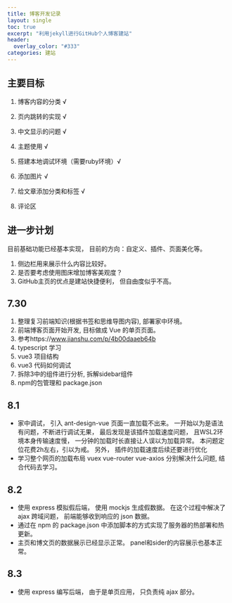 ```yaml
---
title: 博客开发记录
layout: single
toc: true
excerpt: "利用jekyll进行GitHub个人博客建站"
header:
  overlay_color: "#333"
categories: 建站
---
```


## 主要目标
1. 博客内容的分类 √
2. 页内跳转的实现 √
3. 中文显示的问题 √
4. 主题使用 √
5. 搭建本地调试环境（需要ruby环境）√
6. 添加图片 √
7. 给文章添加分类和标签 √

8. 评论区

## 进一步计划
目前基础功能已经基本实现， 目前的方向：自定义、插件、页面美化等。

1. 侧边栏用来展示什么内容比较好。
2. 是否要考虑使用图床增加博客美观度？
3. GitHub主页的优点是建站快捷便利， 但自由度似乎不高。

## 7.30
1. 整理复习前端知识(根据书签和思维导图内容), 部署家中环境。
2. 前端博客页面开始开发, 目标做成 Vue 的单页页面。
3. 参考https://www.jianshu.com/p/4b00daaeb64b
4. typescript 学习
5. vue3 项目结构
6. vue3 代码如何调试
7. 拆除3中的组件进行分析, 拆解sidebar组件
8. npm的包管理和 package.json

## 8.1
* 家中调试， 引入 ant-design-vue 页面一直加载不出来。 一开始以为是语法有问题，不断进行调试无果， 最后发现是该插件加载速度问题， 且WSL2环境本身传输速度慢， 一分钟的加载时长直接让人误以为加载异常。 本问题定位花费2h左右，引以为戒。 另外， 插件的加载速度后续还要进行优化
* 学习整个网页的加载布局 vuex vue-router vue-axios 分别解决什么问题, 结合代码去学习。

## 8.2
* 使用 express 模拟假后端， 使用 mockjs 生成假数据。 在这个过程中解决了 ajax 跨域问题， 前端能够收到响应的 json 数据。
* 通过在 npm 的 package.json 中添加脚本的方式实现了服务器的热部署和热更新。
* 主页和博文页的数据展示已经显示正常。 panel和sider的内容展示也基本正常。

## 8.3
* 使用 express 编写后端， 由于是单页应用， 只负责纯 ajax 部分。